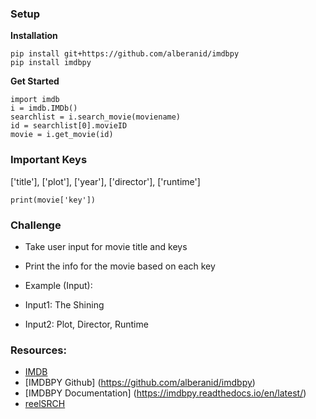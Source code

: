 ### Setup
**Installation**
```
pip install git+https://github.com/alberanid/imdbpy
pip install imdbpy
```

**Get Started**
```
import imdb
i = imdb.IMDb()
searchlist = i.search_movie(moviename)
id = searchlist[0].movieID
movie = i.get_movie(id)
```

### Important Keys
['title'], ['plot'], ['year'], ['director'], ['runtime']

```
print(movie['key'])
```

### Challenge
- Take user input for movie title and keys
- Print the info for the movie based on each key


- Example (Input):
- Input1: The Shining
- Input2: Plot, Director, Runtime

### Resources:
- [IMDB](https://www.imdb.com/)
- [IMDBPY Github] (https://github.com/alberanid/imdbpy)
- [IMDBPY Documentation] (https://imdbpy.readthedocs.io/en/latest/)
- [reelSRCH](https://github.com/jackokeeffe/reelSRCH)